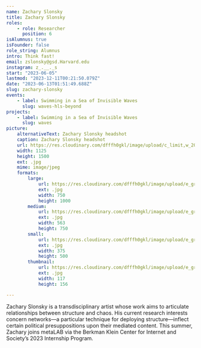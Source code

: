 ```yaml
---
name: Zachary Slonsky
title: Zachary Slonsky
roles:
    - role: Researcher
      position: 6
isAlumnus: true
isFounder: false
role_string: Alumnus
intro: Think fast!
email: zslonsky@gsd.Harvard.edu
instagram: z_.__._s
start: "2023-06-05"
lastmod: "2023-12-11T00:21:50.079Z"
date: "2023-06-13T01:51:49.688Z"
slug: zachary-slonsky
events:
    - label: Swimming in a Sea of Invisible Waves
      slug: waves-hls-beyond
projects:
    - label: Swimming in a Sea of Invisible Waves
      slug: waves
picture:
    alternativeText: Zachary Slonsky headshot
    caption: Zachary Slonsky headshot
    url: https://res.cloudinary.com/dfffh0gkl/image/upload/c_limit,w_2000,h_2000/e_grayscale/v1687375008/Zachary_Slonsky_1b7cec7b7d.jpg
    width: 1125
    height: 1500
    ext: .jpg
    mime: image/jpeg
    formats:
        large:
            url: https://res.cloudinary.com/dfffh0gkl/image/upload/e_grayscale/v1687375010/large_Zachary_Slonsky_1b7cec7b7d.jpg
            ext: .jpg
            width: 750
            height: 1000
        medium:
            url: https://res.cloudinary.com/dfffh0gkl/image/upload/e_grayscale/v1687375010/medium_Zachary_Slonsky_1b7cec7b7d.jpg
            ext: .jpg
            width: 563
            height: 750
        small:
            url: https://res.cloudinary.com/dfffh0gkl/image/upload/e_grayscale/v1687375011/small_Zachary_Slonsky_1b7cec7b7d.jpg
            ext: .jpg
            width: 375
            height: 500
        thumbnail:
            url: https://res.cloudinary.com/dfffh0gkl/image/upload/e_grayscale/v1687375009/thumbnail_Zachary_Slonsky_1b7cec7b7d.jpg
            ext: .jpg
            width: 117
            height: 156

---
```

Zachary Slonsky is a transdisciplinary artist whose work aims to articulate relationships between structure and chaos. His current research interests concern networks—a particular technique for deploying structure—inflect certain political presuppositions upon their mediated content. This summer, Zachary joins metaLAB via the Berkman Klein Center for Internet and Society’s 2023 Internship Program.